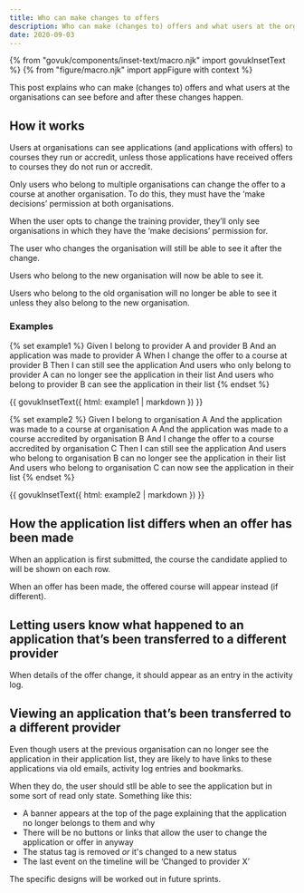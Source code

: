 ```yaml
---
title: Who can make changes to offers
description: Who can make (changes to) offers and what users at the organisations can see before and after these changes happen
date: 2020-09-03
---
```


{% from "govuk/components/inset-text/macro.njk" import govukInsetText %}
{% from "figure/macro.njk" import appFigure with context %}

This post explains who can make (changes to) offers and what users at the organisations can see before and after these changes happen.

## How it works

Users at organisations can see applications (and applications with offers) to courses they run or accredit, unless those applications have received offers to courses they do not run or accredit.

Only users who belong to multiple organisations can change the offer to a course at another organisation. To do this, they must have the ‘make decisions’ permission at both organisations.

When the user opts to change the training provider, they’ll only see organisations in which they have the ‘make decisions’ permission for.

The user who changes the organisation will still be able to see it after the change.

Users who belong to the new organisation will now be able to see it.

Users who belong to the old organisation will no longer be able to see it unless they also belong to the new organisation.

### Examples

{% set example1 %}
  Given I belong to provider A and provider B
  And an application was made to provider A
  When I change the offer to a course at provider B
  Then I can still see the application
  And users who only belong to provider A can no longer see the application in their list
  And users who belong to provider B can see the application in their list
{% endset %}


{{ govukInsetText({
  html: example1 | markdown
}) }}

{% set example2 %}
  Given I belong to organisation A
  And the application was made to a course at organisation A
  And the application was made to a course accredited by organisation B
  And I change the offer to a course accredited by organisation C
  Then I can still see the application
  And users who belong to organisation B can no longer see the application in their list
  And users who belong to organisation C can now see the application in their list
{% endset %}

{{ govukInsetText({
  html: example2 | markdown
}) }}

## How the application list differs when an offer has been made

When an application is first submitted, the course the candidate applied to will be shown on each row.

When an offer has been made, the offered course will appear instead (if different).

## Letting users know what happened to an application that’s been transferred to a different provider

When details of the offer change, it should appear as an entry in the activity log.

## Viewing an application that’s been transferred to a different provider

Even though users at the previous organisation can no longer see the application in their application list, they are likely to have links to these applications via old emails, activity log entries and bookmarks.

When they do, the user should stll be able to see the application but in some sort of read only state. Something like this:

* A banner appears at the top of the page explaining that the application no longer belongs to them and why
* There will be no buttons or links that allow the user to change the application or offer in anyway
* The status tag is removed _or_ it's changed to a new status
* The last event on the timeline will be ‘Changed to provider X’

The specific designs will be worked out in future sprints.
